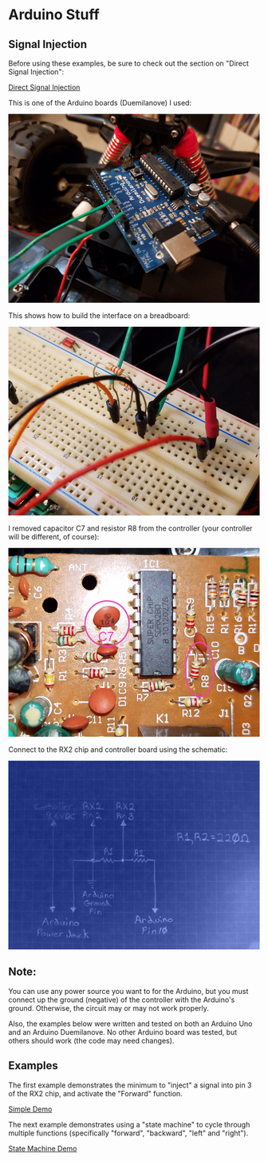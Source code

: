 # Arduino Stuff

## Signal Injection

Before using these examples, be sure to check out the section on "Direct Signal Injection":

[Direct Signal Injection](../../interfacing/signal-injection)

This is one of the Arduino boards (Duemilanove) I used:

![Arduino](./images/arduino.jpg)

This shows how to build the interface on a breadboard:

![Breadboard Interface](./images/breadboard-interface.jpg)

I removed capacitor C7 and resistor R8 from the controller (your controller will be different, of course):

![Controller Modifications](./images/controller-parts.jpg)

Connect to the RX2 chip and controller board using the schematic:

![Schematic](./images/signal-injection-schematic.jpg)

## Note:

You can use any power source you want to for the Arduino, but you must connect up the ground (negative) of the controller with the Arduino's ground. Otherwise, the circuit may or may not work properly.

Also, the examples below were written and tested on both an Arduino Uno and an Arduino Duemilanove. No other Arduino board was tested, but others should work (the code may need changes).

## Examples

The first example demonstrates the minimum to "inject" a signal into pin 3 of the RX2 chip, and activate the "Forward" function.

[Simple Demo](./RX2_TX2_Simple)

The next example demonstrates using a "state machine" to cycle through multiple functions (specifically "forward", "backward", "left" and "right").

[State Machine Demo](./RX2_TX2_StateMachine)